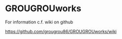 # GROUGROUworks

For information c.f. wiki on github 

https://github.com/grougrou86/GROUGROUworks/wiki
